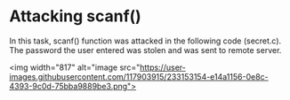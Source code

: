 # Attacking scanf() 
In this task, scanf() function was attacked in the following code (secret.c). The password the user entered was stolen and was sent to remote server.

<img width="817" alt="image src="https://user-images.githubusercontent.com/117903915/233153154-e14a1156-0e8c-4393-9c0d-75bba9889be3.png">
